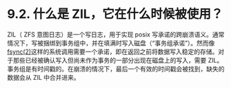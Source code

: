 # 9.2. 什么是 ZIL，它在什么时候被使用？

ZIL（ ZFS 意图日志）是一个写日志，用于实现 posix 写承诺的跨崩溃语义。通常情况下，写被捆绑到事务组中，并在填满时写入磁盘（“事务组承诺”）。然而像[fsync(2)](https://www.freebsd.org/cgi/man.cgi?query=fsync&sektion=2&format=html)这样的系统调用需要一个承诺，即在返回之前将数据写入稳定的存储。对于那些已经被确认写入但尚未作为事务的一部分出现在磁盘上的写入，需要 ZIL。事务组是有时间戳的。在崩溃的情况下，最后一个有效的时间戳会被找到，缺失的数据会从 ZIL 中合并进来。
